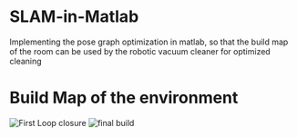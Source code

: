 # SLAM-in-Matlab
Implementing the pose graph optimization in matlab, so that the build map of the room can be used by the robotic vacuum cleaner for optimized cleaning
# Build Map of the environment 
![First Loop closure](https://user-images.githubusercontent.com/68220390/176094505-8a690d08-6cdb-42fc-bb87-5fa5928cd3c5.png)
![final build](https://user-images.githubusercontent.com/68220390/176094579-a19405da-6354-4e6e-8092-cca92df8f635.png)


